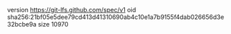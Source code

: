 version https://git-lfs.github.com/spec/v1
oid sha256:21bf05e5dee79cd413d41310690ab4c10e1a7b9155f4dab026656d3e32bcbe9a
size 10970
